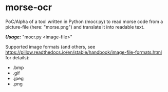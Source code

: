 # morse-ocr
PoC/Alpha of a tool written in Python (mocr.py) to read morse code from a picture-file (here: "morse.png") and translate it into readable text.

***Usage:*** "mocr.py \<image-file>"

Supported image formats (and others, see https://pillow.readthedocs.io/en/stable/handbook/image-file-formats.html for details):
* .bmp
* .gif
* .jpeg
* .png
